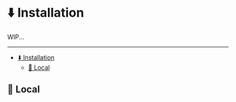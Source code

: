 # ⬇️ Installation

WIP...

---

- [⬇️ Installation](#️-installation)
  - [🔸 Local](#-local)

<a name="local"></a>

## 🔸 Local
